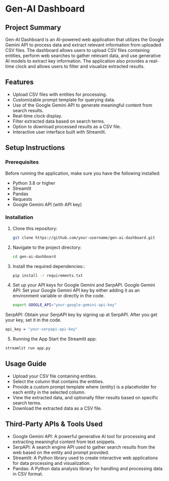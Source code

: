 # Gen-AI Dashboard

## Project Summary

Gen-AI Dashboard is an AI-powered web application that utilizes the Google Gemini API to process data and extract relevant information from uploaded CSV files. The dashboard allows users to upload CSV files containing entities, perform web searches to gather relevant data, and use generative AI models to extract key information. The application also provides a real-time clock and allows users to filter and visualize extracted results.

## Features

- Upload CSV files with entities for processing.
- Customizable prompt template for querying data.
- Use of the Google Gemini API to generate meaningful content from search results.
- Real-time clock display.
- Filter extracted data based on search terms.
- Option to download processed results as a CSV file.
- Interactive user interface built with Streamlit.

## Setup Instructions

### Prerequisites

Before running the application, make sure you have the following installed:

- Python 3.8 or higher
- Streamlit
- Pandas
- Requests
- Google Gemini API (with API key)
  
### Installation

1. Clone this repository:

   ```bash
   git clone https://github.com/your-username/gen-ai-dashboard.git
   ```

2. Navigate to the project directory:

   ```bash
   cd gen-ai-dashboard
   ```

3. Install the required dependencies::

   ```bash
   pip install -r requirements.txt
   ```

4. Set up your API keys for Google Gemini and SerpAPI.
   Google Gemini API: Set your Google Gemini API key by either adding it as an environment variable or directly in the code.
   ```bash
   export GOOGLE_API="your-google-gemini-api-key"
   ```
   
  SerpAPI: Obtain your SerpAPI key by signing up at SerpAPI. After you get your key, set it in the code.
  ```bash
  api_key = "your-serpapi-api-key"
  ```

5. Running the App
   Start the Streamlit app:
  ```bash
  streamlit run app.py
  ```

## Usage Guide
- Upload your CSV file containing entities.
- Select the column that contains the entities.
- Provide a custom prompt template where {entity} is a placeholder for each entity in the selected column.
- View the extracted data, and optionally filter results based on specific search terms.
- Download the extracted data as a CSV file.

## Third-Party APIs & Tools Used
- Google Gemini API: A powerful generative AI tool for processing and extracting meaningful content from text snippets.
- SerpAPI: A search engine API used to gather search results from the web based on the entity and prompt provided.
- Streamlit: A Python library used to create interactive web applications for data processing and visualization.
- Pandas: A Python data analysis library for handling and processing data in CSV format.
  


